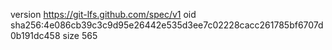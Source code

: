 version https://git-lfs.github.com/spec/v1
oid sha256:4e086cb39c3c9d95e26442e535d3ee7c02228cacc261785bf6707d0b191dc458
size 565
